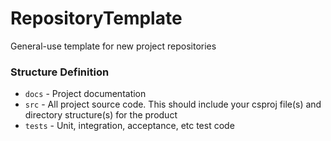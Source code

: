 # RepositoryTemplate
General-use template for new project repositories

### Structure Definition
* `docs` - Project documentation
* `src` - All project source code. This should include your csproj file(s) and directory structure(s) for the product
* `tests` - Unit, integration, acceptance, etc test code
